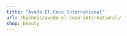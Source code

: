 ```yaml
---
title: "Aveda El Coco International"
url: /hyannis/aveda-el-coco-international/
shop: beauty
---
```


